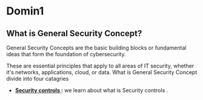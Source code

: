 # Domin1 

## What is General Security Concept?
General Security Concepts are the basic building blocks or fundamental ideas that form the foundation of cybersecurity.

These are essential principles that apply to all areas of IT security, whether it's networks, applications, cloud, or data.
What is General Security Concept divide into four catagries 
- **[Security controls ](https://github.com/sherazi1214/Security-controls):**  we learn about what is  Security controls .
